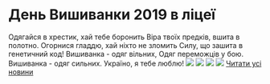 # День Вишиванки 2019 в ліцеї
Одягайся в хрестик, хай тебе боронить
Віра твоїх предків, вшита в полотно.
Огорнися гладдю, хай ніхто не зломить
Силу, що зашита в генетичний код!
Вишиванка - одяг вільних,
Одяг переможців у бою.
Вишиванка - одяг сильних.
Україно, я тебе люблю!
![](/images/день-вишиванки-2019-в-ліцеї/4виш2019.jpg)
![](/images/день-вишиванки-2019-в-ліцеї/1виш2019.jpg)
![](/images/день-вишиванки-2019-в-ліцеї/3виш2019.jpg)
![](/images/день-вишиванки-2019-в-ліцеї/2виш2019.jpg)
[Читати усі новини](/news)

